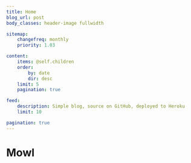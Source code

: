 ```yaml
---
title: Home
blog_url: post
body_classes: header-image fullwidth

sitemap:
    changefreq: monthly
    priority: 1.03

content:
    items: @self.children
    order:
        by: date
        dir: desc
    limit: 5
    pagination: true

feed:
    description: Simple blog, source on GitHub, deployed to Heroku
    limit: 10

pagination: true
---
```


# Mowl
